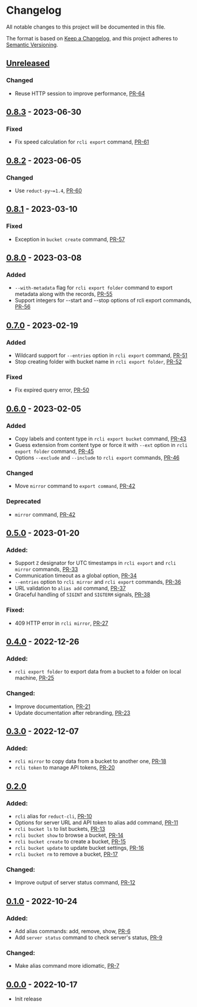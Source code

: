 # Changelog

All notable changes to this project will be documented in this file.

The format is based on [Keep a Changelog](https://keepachangelog.com/en/1.0.0/),
and this project adheres to [Semantic Versioning](https://semver.org/spec/v2.0.0.html).

## [Unreleased]

### Changed

- Reuse HTTP session to improve performance, [PR-64](https://github.com/reductstore/reduct-cli/pull/64)

## [0.8.3] - 2023-06-30

### Fixed

- Fix speed calculation for `rcli export` command, [PR-61](https://github.com/reductstore/reduct-cli/pull/61)

## [0.8.2] - 2023-06-05

### Changed

- Use `reduct-py~=1.4`, [PR-60](https://github.com/reductstore/reduct-cli/pull/60)

## [0.8.1] - 2023-03-10

### Fixed

- Exception in `bucket create` command, [PR-57](https://github.com/reductstore/reduct-cli/pull/57)

## [0.8.0] - 2023-03-08

### Added

- `--with-metadata` flag for `rcli export folder` command to export metadata
  along with the records, [PR-55](https://github.com/reductstore/reduct-cli/pull/55)
- Support integers for --start and --stop options of rcli export
  commands, [PR-56](https://github.com/reductstore/reduct-cli/pull/56)

## [0.7.0] - 2023-02-19

### Added

- Wildcard support for `--entries` option in `rcli export`
  command, [PR-51](https://github.com/reductstore/reduct-cli/pull/51)
- Stop creating folder with bucket name
  in `rcli export folder`, [PR-52](https://github.com/reductstore/reduct-cli/pull/52)

### Fixed

- Fix expired query error, [PR-50](https://github.com/reductstore/reduct-cli/pull/50)

## [0.6.0] - 2023-02-05

### Added

- Copy labels and content type in `rcli export bucket`
  command, [PR-43](https://github.com/reductstore/reduct-cli/pull/43)
- Guess extension from content type or force it with `--ext` option in `rcli export folder`
  command, [PR-45](https://github.com/reductstore/reduct-cli/pull/45)
- Options `--exclude` and `--include` to `rcli export`
  commands, [PR-46](https://github.com/reductstore/reduct-cli/pull/46)

### Changed

- Move `mirror` command to `export command`, [PR-42](https://github.com/reductstore/reduct-cli/pull/42)

### Deprecated

- `mirror` command, [PR-42](https://github.com/reductstore/reduct-cli/pull/42)

## [0.5.0] - 2023-01-20

### Added:

- Support `Z` designator for UTC timestamps in `rcli export` and `rcli mirror`
  commands, [PR-33](https://github.com/reductstore/reduct-cli/pull/33)
- Communication timeout as a global option, [PR-34](https://github.com/reductstore/reduct-cli/pull/34)
- `--entries` option to `rcli mirror` and `rcli export`
  commands, [PR-36](https://github.com/reductstore/reduct-cli/pull/36)
- URL validation to `alias add` command, [PR-37](https://github.com/reductstore/reduct-cli/pull/37)
- Graceful handling of `SIGINT` and `SIGTERM` signals, [PR-38](https://github.com/reductstore/reduct-cli/pull/38)

### Fixed:

- 409 HTTP error in `rcli mirror`, [PR-27](https://github.com/reductstore/reduct-cli/pull/27)

## [0.4.0] - 2022-12-26

### Added:

- `rcli export folder` to export data from a bucket to a folder on local
  machine, [PR-25](https://github.com/reductstore/reduct-cli/pull/25)

### Changed:

- Improve documentation, [PR-21](https://github.com/reductstore/reduct-cli/pull/21)
- Update documentation after rebranding, [PR-23](https://github.com/reductstore/reduct-cli/pull/23)

## [0.3.0] - 2022-12-07

### Added:

- `rcli mirror` to copy data from a bucket to another
  one, [PR-18](https://github.com/reductstore/reduct-cli/pull/18)
- `rcli token` to manage API tokens, [PR-20](https://github.com/reductstore/reduct-cli/pull/20)

## [0.2.0]

### Added:

- `rcli` alias for `reduct-cli`, [PR-10](https://github.com/reductstore/reduct-cli/pull/10)
- Options for server URL and API token to alias add
  command, [PR-11](https://github.com/reductstore/reduct-cli/pull/11)
- `rcli bucket ls` to list buckets, [PR-13](https://github.com/reductstore/reduct-cli/pull/13)
- `rcli bucket show` to browse a bucket, [PR-14](https://github.com/reductstore/reduct-cli/pull/14)
- `rcli bucket create` to create a bucket, [PR-15](https://github.com/reductstore/reduct-cli/pull/15)
- `rcli bucket update` to update bucket settings, [PR-16](https://github.com/reductstore/reduct-cli/pull/16)
- `rcli bucket rm` to remove a bucket, [PR-17](https://github.com/reductstore/reduct-cli/pull/17)

### Changed:

- Improve output of server status command, [PR-12](https://github.com/reductstore/reduct-cli/pull/12)

## [0.1.0] - 2022-10-24

### Added:

- Add alias commands: add, remove, show, [PR-6](https://github.com/reductstore/reduct-cli/pull/6)
- Add `server status` command to check server's status, [PR-9](https://github.com/reductstore/reduct-cli/pull/9)

### Changed:

- Make alias command more idiomatic, [PR-7](https://github.com/reductstore/reduct-cli/pull/7)

## [0.0.0] - 2022-10-17

- Init release

[Unreleased]: https://github.com/reductstore/reduct-cli/compare/v0.8.3...HEAD

[0.8.3]: https://github.com/reductstore/reduct-cli/compare/v0.8.2...v0.8.3

[0.8.2]: https://github.com/reductstore/reduct-cli/compare/v0.8.1...v0.8.2

[0.8.1]: https://github.com/reductstore/reduct-cli/compare/v0.8.0...v0.8.1

[0.8.0]: https://github.com/reductstore/reduct-cli/compare/v0.7.0...v0.8.0

[0.7.0]: https://github.com/reductstore/reduct-cli/compare/v0.6.0...v0.7.0

[0.6.0]: https://github.com/reductstore/reduct-cli/compare/v0.5.0...v0.6.0

[0.5.0]: https://github.com/reductstore/reduct-cli/compare/v0.4.0...v0.5.0

[0.4.0]: https://github.com/reductstore/reduct-cli/compare/v0.3.0...v0.4.0

[0.3.0]: https://github.com/reductstore/reduct-cli/compare/v0.2.0...v0.3.0

[0.2.0]: https://github.com/reductstore/reduct-cli/compare/v0.1.0...v0.2.0

[0.1.0]: https://github.com/reductstore/reduct-cli/compare/v0.0.0...v0.1.0

[0.0.0]: https://github.com/reductstore/reduct-cli/compare/tag/v0.0.0
